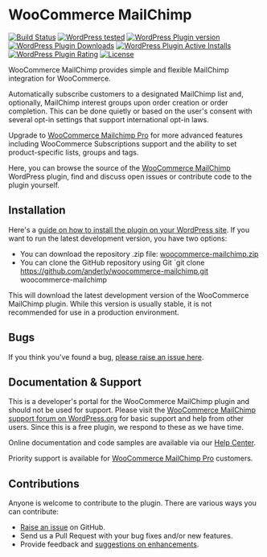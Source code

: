 WooCommerce MailChimp
======================
[![Build Status](https://img.shields.io/travis/anderly/woocommerce-mailchimp/master.svg?style=flat-square)](https://travis-ci.org/anderly/woocommerce-mailchimp)
[![WordPress tested](https://img.shields.io/wordpress/v/woocommerce-mailchimp.svg?style=flat-square)](https://wordpress.org/plugins/woocommerce-mailchimp/)
[![WordPress Plugin version](https://img.shields.io/wordpress/plugin/v/woocommerce-mailchimp.svg?style=flat-square)](https://wordpress.org/plugins/woocommerce-mailchimp/)
[![WordPress Plugin Downloads](https://img.shields.io/wordpress/plugin/dt/woocommerce-mailchimp.svg?style=flat-square)](https://wordpress.org/plugins/woocommerce-mailchimp/)
[![WordPress Plugin Active Installs](https://img.shields.io/wordpress/plugin/installs/woocommerce-mailchimp.svg?style=flat-square)](https://wordpress.org/plugins/woocommerce-mailchimp/)
[![WordPress Plugin Rating](https://img.shields.io/wordpress/plugin/r/woocommerce-mailchimp.svg?style=flat-square)](https://wordpress.org/plugins/woocommerce-mailchimp/)
[![License](https://img.shields.io/badge/license-GPLv3-red.svg?style=flat-square)](http://opensource.org/licenses/GPL-3.0)

WooCommerce MailChimp provides simple and flexible MailChimp integration for WooCommerce.

Automatically subscribe customers to a designated MailChimp list and, optionally, MailChimp interest groups upon order creation or order completion. This can be done quietly or based on the user's consent with several opt-in settings that support international opt-in laws.

Upgrade to [WooCommerce Mailchimp Pro](https://www.saintsystems.com/products/woocommerce-mailchimp-pro/) for more advanced features including WooCommerce Subscriptions support and the ability to set product-specific lists, groups and tags.

Here, you can browse the source of the [WooCommerce MailChimp](https://wordpress.org/plugins/woocommerce-mailchimp/) WordPress plugin, find and discuss open issues or contribute code to the plugin yourself.

Installation
------------

Here's a [guide on how to install the plugin on your WordPress site](https://wordpress.org/plugins/woocommerce-mailchimp/installation/).
If you want to run the latest development version, you have two options:

* You can download the repository .zip file: [woocommerce-mailchimp.zip](https://github.com/anderly/woocommerce-mailchimp/archive/master.zip)
* You can clone the GitHub repository using Git `git clone https://github.com/anderly/woocommerce-mailchimp.git woocommerce-mailchimp

This will download the latest development version of the WooCommerce MailChimp plugin. While this version is usually stable,
it is not recommended for use in a production environment.

Bugs
----
If you think you've found a bug, [please raise an issue here](https://github.com/anderly/woocommerce-mailchimp/issues?state=open).

Documentation & Support
-------

This is a developer's portal for the WooCommerce MailChimp plugin and should not be used for support. Please visit the
[WooCommerce MailChimp support forum on WordPress.org](https://wordpress.org/support/plugin/woocommerce-mailchimp) for basic support and help from other users. Since this is a free plugin, we respond to these as we have time.

Online documentation and code samples are available via our [Help Center](https://support.saintsystems.com/hc/en-us/sections/201959566).

Priority support is available for [WooCommerce MailChimp Pro](https://www.saintsystems.com/products/woocommerce-mailchimp-pro/) customers.

Contributions
-------------
Anyone is welcome to contribute to the plugin. There are various ways you can contribute:

* [Raise an issue](https://github.com/anderly/woocommerce-mailchimp/issues) on GitHub.
* Send us a Pull Request with your bug fixes and/or new features.
* Provide feedback and [suggestions on enhancements](https://github.com/anderly/woocommerce-mailchimp/issues?direction=desc&labels=Enhancement&page=1&sort=created&state=open).
